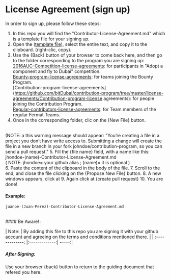 # License Agreement (sign up)

In order to sign up, please follow these steps:

1. In this repo you will find the "Contributor-License-Agreement.md" which is a template file for your signing up. 
2. Open the ([template file](https://github.com/bitDubai/contribution-program/blob/master/license-agreements/Contributor-License-Agreement.md)), select the entire text, and copy it to the clipboard. (right-clic, copy).
3. Use the {Back} button of your browser to come back here, and then go to the folder corresponding to the program you are signing up:
<br>	[2016AUC-Competition-license-agreements](https://github.com/bitDubai/contribution-program/tree/master/license-agreements/2016AUC-license-agreements): for participants in "Adopt a component and fly to Dubai" competition.
<br>	[Bounty-program-license-agreements](https://github.com/bitDubai/contribution-program/tree/master/license-agreements/Bounty-program-license-agreements): for teams joining the Bounty Program.
<br>	[Contribution-program-license-agreements](https://github.com/bitDubai/contribution-program/tree/master/license-agreements/Contribution-program-license agreements): for people joining the Contribution Program.
<br>	[Regular-contributors-license-agreements](https://github.com/Fermat-ORG/contribution-program/tree/master/license-agreements/Regular-contributors-license-agreements): for Team members of the regular Fermat Teams.    
4. Once in the corresponding folder, clic on the {New File} button.
<br>
(NOTE: a this warning message should appear:
	"You’re creating a file in a project you don’t have write access to. Submitting a change will create the file in a new branch in your fork johndoe/contribution-program, so you can send a pull request."
5. Fill the {file name} field, with a name like this: jhondoe-(name)-Contributor-License-Agreement.md
<br>
( NOTE: jhondoe= your github alias ; (name)= it is optional )
<br>
6. Paste the content of the clipboard in the body of the file.
7. Scroll to the end, and close the file clicking on the {Propose New File} button.
8. A new windows appears, click at 
9. Again click at {create pull request}
10. You are done!
<br>

#### Example: 

```shell
juanpe-(Juan-Perez)-Contributor-License-Agreement.md
```

<br>
#### Be Aware! : 

| Note:        | By adding this file to this repo you are signing it with your github account and agreeing on the terms and conditions mentioned there.            | 
| :-------------: |:-------------:| -----:|
<br>
##### After Signing: 

Use your browser {back} button to return to the guiding document that refered you here.

